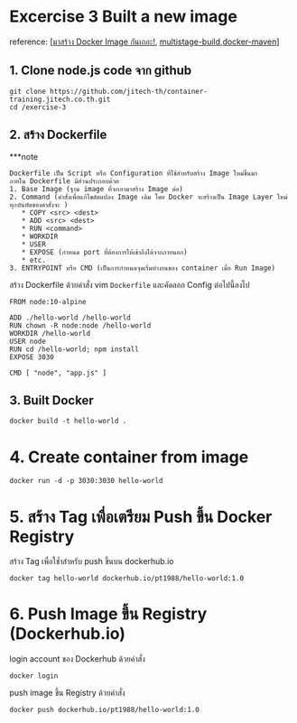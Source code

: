 # Excercise 3 Built a new image  
reference: [[มาสร้าง Docker Image กันเถอะ!](https://medium.com/i-gear-geek/%E0%B9%80%E0%B8%82%E0%B8%B5%E0%B8%A2%E0%B8%99-docker-file-%E0%B9%83%E0%B8%AB%E0%B9%89%E0%B9%84%E0%B8%94%E0%B9%89-docker-image-d2dedd10361e), [multistage-build](https://docs.docker.com/develop/develop-images/multistage-build/),[docker-maven](https://codefresh.io/howtos/using-docker-maven-maven-docker/)]  

## 1. Clone node.js code จาก github
```
git clone https://github.com/jitech-th/container-training.jitech.co.th.git
cd /exercise-3
```

## 2. สร้าง Dockerfile 

***note
```text
Dockerfile เป็น Script หรือ Configuration ที่ใช้สำหรับสร้าง Image ใหม่ขึ้นมา  
ภายใน Dockerfile มีส่วนประกอบด้วย  
1. Base Image (ฐาน image ที่จะเอามาสร้าง Image ต่อ)
2. Command (คำสั่งเพื่อแก้ไขดัดแปลง Image เดิม โดย Docker จะสร้างเป็น Image Layer ใหม่ทุกบันทัดของคำสั่งจะ )
   * COPY <src> <dest>
   * ADD <src> <dest>
   * RUN <command>
   * WORKDIR 
   * USER
   * EXPOSE (กำหนด port ที่ต้องการให้เข้าถึงได้จากภายนอก)
   * etc.
3. ENTRYPOINT หรือ CMD (เป็นการกำหนดจุดเริ่มทำงานของ container เมื่อ Run Image)
```

สร้าง Dockerfile ด้วยคำสั่ง vim ```Dockerfile``` และคัดลอก Config ต่อไปนี้ลงไป
```
FROM node:10-alpine

ADD ./hello-world /hello-world
RUN chown -R node:node /hello-world
WORKDIR /hello-world
USER node
RUN cd /hello-world; npm install
EXPOSE 3030

CMD [ "node", "app.js" ]
```
## 3. Built Docker 
```
docker build -t hello-world .
```

# 4. Create container from image

```
docker run -d -p 3030:3030 hello-world 
```

# 5. สร้าง Tag เพื่อเตรียม Push ขึ้น Docker Registry
สร้าง Tag เพื่อใช้ำสำหรับ push ขึ้นบน dockerhub.io
```
docker tag hello-world dockerhub.io/pt1988/hello-world:1.0 
```
# 6. Push Image ขึ้น Registry (Dockerhub.io)
login account ของ Dockerhub ด้วยคำสั่ง
```
docker login
```

push image ขึ้น Registry ด้วยคำสั่ง
```
docker push dockerhub.io/pt1988/hello-world:1.0 
```
